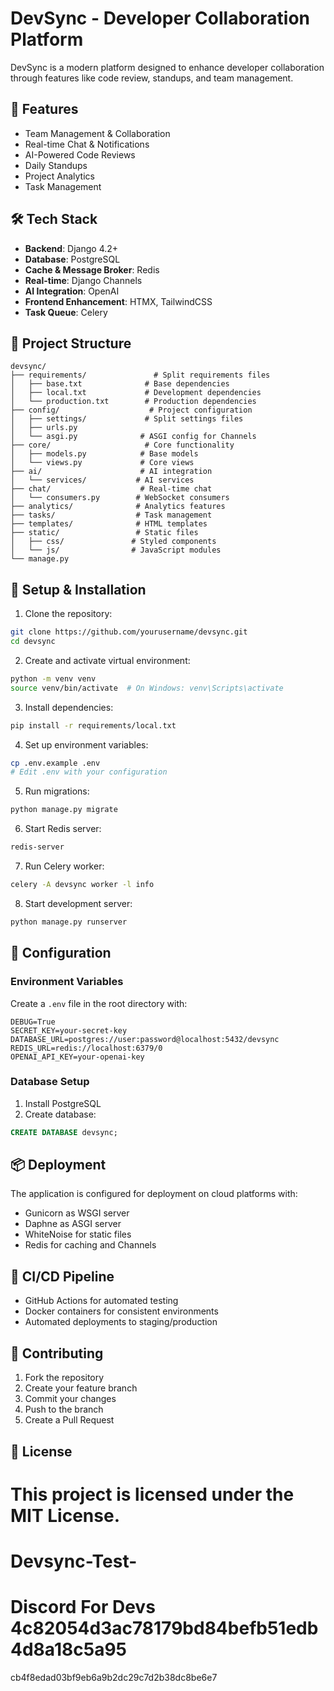 
# DevSync - Developer Collaboration Platform

DevSync is a modern platform designed to enhance developer collaboration through features like code review, standups, and team management.

## 🚀 Features

- Team Management & Collaboration
- Real-time Chat & Notifications
- AI-Powered Code Reviews
- Daily Standups
- Project Analytics
- Task Management

## 🛠️ Tech Stack

- **Backend**: Django 4.2+
- **Database**: PostgreSQL
- **Cache & Message Broker**: Redis
- **Real-time**: Django Channels
- **AI Integration**: OpenAI
- **Frontend Enhancement**: HTMX, TailwindCSS
- **Task Queue**: Celery

## 📁 Project Structure

```
devsync/
├── requirements/               # Split requirements files
│   ├── base.txt              # Base dependencies
│   ├── local.txt             # Development dependencies
│   └── production.txt        # Production dependencies
├── config/                    # Project configuration
│   ├── settings/             # Split settings files
│   ├── urls.py              
│   └── asgi.py              # ASGI config for Channels
├── core/                     # Core functionality
│   ├── models.py            # Base models
│   └── views.py             # Core views
├── ai/                      # AI integration
│   └── services/           # AI services
├── chat/                    # Real-time chat
│   └── consumers.py        # WebSocket consumers
├── analytics/              # Analytics features
├── tasks/                  # Task management
├── templates/              # HTML templates
├── static/                 # Static files
│   ├── css/               # Styled components
│   └── js/                # JavaScript modules
└── manage.py
```

## 🚀 Setup & Installation

1. Clone the repository:
```bash
git clone https://github.com/yourusername/devsync.git
cd devsync
```

2. Create and activate virtual environment:
```bash
python -m venv venv
source venv/bin/activate  # On Windows: venv\Scripts\activate
```

3. Install dependencies:
```bash
pip install -r requirements/local.txt
```

4. Set up environment variables:
```bash
cp .env.example .env
# Edit .env with your configuration
```

5. Run migrations:
```bash
python manage.py migrate
```

6. Start Redis server:
```bash
redis-server
```

7. Run Celery worker:
```bash
celery -A devsync worker -l info
```

8. Start development server:
```bash
python manage.py runserver
```

## 🔧 Configuration

### Environment Variables

Create a `.env` file in the root directory with:

```
DEBUG=True
SECRET_KEY=your-secret-key
DATABASE_URL=postgres://user:password@localhost:5432/devsync
REDIS_URL=redis://localhost:6379/0
OPENAI_API_KEY=your-openai-key
```

### Database Setup

1. Install PostgreSQL
2. Create database:
```sql
CREATE DATABASE devsync;
```

## 📦 Deployment

The application is configured for deployment on cloud platforms with:

- Gunicorn as WSGI server
- Daphne as ASGI server
- WhiteNoise for static files
- Redis for caching and Channels

## 🔄 CI/CD Pipeline

- GitHub Actions for automated testing
- Docker containers for consistent environments
- Automated deployments to staging/production

## 📝 Contributing

1. Fork the repository
2. Create your feature branch
3. Commit your changes
4. Push to the branch
5. Create a Pull Request

## 📄 License

This project is licensed under the MIT License. 
=======
# Devsync-Test-
Discord For Devs
4c82054d3ac78179bd84befb51edb4d8a18c5a95
=======

cb4f8edad03bf9eb6a9b2dc29c7d2b38dc8be6e7
